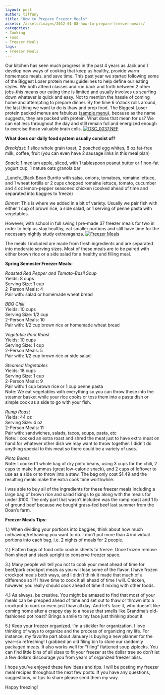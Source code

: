 ```yaml
---
layout: post
author: tiffany
title: "How to Prepare Freezer Meals"
assets: /assets/images/2012-01-08-how-to-prepare-freezer-meals/
categories: 
- Cooking
- Food
- Freezer Meals
tags: 
- Freezer Meals
---
```


Our kitchen has seen much progress in the past 4 years as Jack and I develop new ways of cooking that keep us healthy, provide warm homemade meals, and save time. This past year we started following some of the Biggest Loser protein menu guidelines to help define our eating styles. We both attend classes and run back and forth between 2 other jobs–this means our eating time is limited and usually involves us scarfing down whatever is quick and easy. Not to mention the hassle of coming home and attempting to prepare dinner. By the time 6 o’clock rolls around, the last thing we want to do is thaw and prep food. The Biggest Loser protein packed menus are fabulous ([sample menu](http://www.prevention.com/biggest-loser-biggest-loser-meal-plan-0)), because as the name suggests, they are packed with protein. What does that mean for us? We can eat less throughout the day and still remain full and energized enough to exercise those valuable brain cells. [![](jekyll_uploads/2012/01/DSC_0037.NEF_-325x205.jpg "DSC_0037.NEF")](http://www.sweetpeonies.com/2012/01/how-to-prepare-freezer-meals/dsc_0037-nef/)

**What does our daily food system usually consist of?**

_Breakfast:_ 1 slice whole grain toast, 2 poached egg whites, 8 oz fat-free milk, coffee, fruit (you can even have 2 sausage links in this meal plan)

_Snack:_ 1 medium apple, sliced, with 1 tablespoon peanut butter or 1 non-fat yogurt cup, 1 nature oats granola bar

_Lunch:_Black Bean Burrito with salsa, onions, tomatoes, romaine lettuce, and 1 wheat tortilla or 2 cups chopped romaine lettuce, tomato, cucumber and 4 oz lemon-pepper seasoned chicken (cooked ahead of time and separated into baggies to freeze)

_Dinner:_ This is where we added in a bit of variety. Usually we pair fish with either 1 cup of brown rice, a side salad, or 1 serving of penne pasta with vegetables.

However, with school in full swing I pre-made 37 freezer meals for two in order to help us stay healthy, eat smaller portions and still have time for the necessary nightly study extravaganza. [![](jekyll_uploads/2012/01/DSC_0044.NEF_-575x426.jpg "Freezer Meals")](http://www.sweetpeonies.com/2012/01/how-to-prepare-freezer-meals/dsc_0044-nef/)

The meals I included are made from fresh ingredients and are separated into moderate serving sizes. Most of these meals are to be paired with either brown rice or a side salad for a healthy and filling meal.

**Spring Semester Freezer Meals:**

_Roasted Red Pepper and Tomato-Basil Soup_  
Yields: 8 cups  
Serving Size: 1 cup  
2-Person Meals: 4  
Pair with: salad or homemade wheat bread

_BBQ Chili_  
Yields: 10 cups  
Serving Size: 1/2 cup  
2-Person Meals: 10  
Pair with: 1/2 cup brown rice or homemade wheat bread

_Vegetable Pork Roast_  
Yields: 10 cups  
Serving Size: 1 cup  
2-Person Meals: 5  
Pair with: 1/2 cup brown rice or side salad

_Steamed Vegetables_  
Yields: 18 cups  
Serving Size: 1 cup  
2-Person Meals: 9  
Pair with: 1 cup brown rice or 1 cup penne pasta  
Note: We eat vegetables with everything so you can throw these into the steamer basket while your rice cooks or toss them into a pasta dish or simple cook as a side to go with your fish.

_Rump Roast_  
Yields: 44 oz  
Serving Size: 4 oz  
2-Person Meals: 11  
Pair with: sandwiches, salads, tacos, soups, pasta, etc  
Note: I cooked an extra roast and shred the meat just to have extra meat on hand for whatever other dish we may want to throw together. I didn’t do anything special to this meat so there could be a variety of uses.

_Pinto Beans_  
Note: I cooked 1 whole bag of dry pinto beans, using 3 cups for the chili, 2 cups to make hummus (great low-calorie snack), and 2 cups of leftover to use as a side or to throw into a stew. The bag only cost $1.49 and the resulting meals make the extra cook time worthwhile.

I was able to buy all of the ingredients for these freezer meals including a large bag of brown rice and salad fixings to go along with the meals for under $100\. The only part that wasn’t included was the rump roast and 1 lb of ground beef because we bought grass-fed beef last summer from the Doan’s farm.

**Freezer Meals Tips:**

1.) When dividing your portions into baggies, think about how much unthawing/rethawing you want to do. I don’t put more than 4 individual portions into each bag, i.e. 2 nights of meals for 2 people.

2.) Flatten bags of food onto cookie sheets to freeze. Once frozen remove from sheet and stack upright to conserve freezer space.

3.) Many people will tell you not to cook your meat ahead of time for beef/pork crockpot meals as you will lose some of the flavor. I have frozen crockpot meals both ways, and I didn’t think it made that much of a difference so if I have time to cook it all ahead of time I will. Chicken, however, you really should cook ahead of time if mixing with other foods.

4.) As always, be creative. You might be amazed to find that most of your meals can be prepped ahead of time and set out to thaw or thrown into a crockpot to cook or even just thaw all day. And let’s face it, who doesn’t like coming home after a crappy day to a house that smells like Grandma’s old-fashioned pot roast? Brings a smile to my face just thinking about it.

5.) Keep your freezer organized. I’m a stickler for organization. I love thinking of ways to organize and the process of organizing my life. For instance, my favorite part about January is buying a new planner for the year–so refreshing! I grabbed an old filing bin to store our randomly packaged meats. It also works well for “filing” flattened soup ziplocks. You can find little bins of all sizes to fit your freezer at the dollar tree so don’t let a few dollars discourage you from years of organized freezer bliss.

I hope you’ve enjoyed these few ideas and tips. I will be posting my freezer meal recipes throughout the next few posts. If you have any questions, suggestions, or tips to share please send them my way.

Happy freezing!